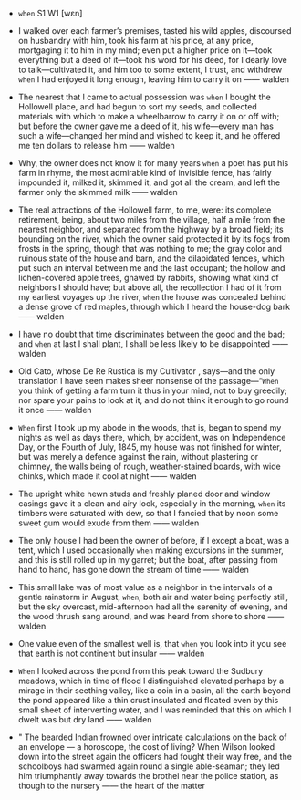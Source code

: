 - `when` S1 W1 [wɛn]



-  I walked over each farmer’s premises, tasted his wild apples, discoursed on husbandry with him, took his farm at his price, at any price, mortgaging it to him in my mind; even put a higher price on it﻿—took everything but a deed of it﻿—took his word for his deed, for I dearly love to talk﻿—cultivated it, and him too to some extent, I trust, and withdrew `when` I had enjoyed it long enough, leaving him to carry it on —— walden

-  The nearest that I came to actual possession was `when` I bought the Hollowell place, and had begun to sort my seeds, and collected materials with which to make a wheelbarrow to carry it on or off with; but before the owner gave me a deed of it, his wife﻿—every man has such a wife﻿—changed her mind and wished to keep it, and he offered me ten dollars to release him —— walden

-  Why, the owner does not know it for many years `when` a poet has put his farm in rhyme, the most admirable kind of invisible fence, has fairly impounded it, milked it, skimmed it, and got all the cream, and left the farmer only the skimmed milk —— walden

- The real attractions of the Hollowell farm, to me, were: its complete retirement, being, about two miles from the village, half a mile from the nearest neighbor, and separated from the highway by a broad field; its bounding on the river, which the owner said protected it by its fogs from frosts in the spring, though that was nothing to me; the gray color and ruinous state of the house and barn, and the dilapidated fences, which put such an interval between me and the last occupant; the hollow and lichen-covered apple trees, gnawed by rabbits, showing what kind of neighbors I should have; but above all, the recollection I had of it from my earliest voyages up the river, `when` the house was concealed behind a dense grove of red maples, through which I heard the house-dog bark —— walden

-  I have no doubt that time discriminates between the good and the bad; and `when` at last I shall plant, I shall be less likely to be disappointed —— walden

- Old Cato, whose De Re Rustica is my Cultivator , says﻿—and the only translation I have seen makes sheer nonsense of the passage﻿—“`When` you think of getting a farm turn it thus in your mind, not to buy greedily; nor spare your pains to look at it, and do not think it enough to go round it once —— walden

- `When` first I took up my abode in the woods, that is, began to spend my nights as well as days there, which, by accident, was on Independence Day, or the Fourth of July, 1845, my house was not finished for winter, but was merely a defence against the rain, without plastering or chimney, the walls being of rough, weather-stained boards, with wide chinks, which made it cool at night —— walden

-  The upright white hewn studs and freshly planed door and window casings gave it a clean and airy look, especially in the morning, `when` its timbers were saturated with dew, so that I fancied that by noon some sweet gum would exude from them —— walden

- The only house I had been the owner of before, if I except a boat, was a tent, which I used occasionally `when` making excursions in the summer, and this is still rolled up in my garret; but the boat, after passing from hand to hand, has gone down the stream of time —— walden

- This small lake was of most value as a neighbor in the intervals of a gentle rainstorm in August, `when`, both air and water being perfectly still, but the sky overcast, mid-afternoon had all the serenity of evening, and the wood thrush sang around, and was heard from shore to shore —— walden

-  One value even of the smallest well is, that `when` you look into it you see that earth is not continent but insular —— walden

-  `When` I looked across the pond from this peak toward the Sudbury meadows, which in time of flood I distinguished elevated perhaps by a mirage in their seething valley, like a coin in a basin, all the earth beyond the pond appeared like a thin crust insulated and floated even by this small sheet of interverting water, and I was reminded that this on which I dwelt was but dry land —— walden

- " The bearded Indian frowned over intricate calculations on the back of an envelope — a horoscope, the cost of living? When Wilson looked down into the street again the officers had fought their way free, and the schoolboys had swarmed again round a single able-seaman; they led him triumphantly away towards the brothel near the police station, as though to the nursery —— the heart of the matter